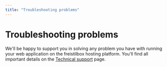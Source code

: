 ```yaml
---
title: "Troubleshooting problems"
---
```


# Troubleshooting problems

We'll be happy to support you in solving any problem you have with running your web application on the freistilbox hosting platform. You'll find all important details on the [Technical support](/basics/support) page.
